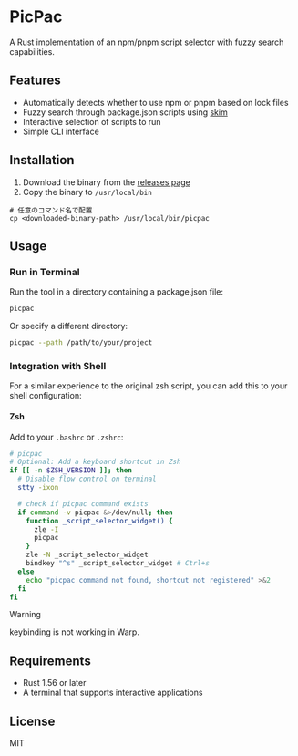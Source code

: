 # PicPac

A Rust implementation of an npm/pnpm script selector with fuzzy search capabilities.

## Features

- Automatically detects whether to use npm or pnpm based on lock files
- Fuzzy search through package.json scripts using [skim](https://github.com/lotabout/skim)
- Interactive selection of scripts to run
- Simple CLI interface

## Installation
1. Download the binary from the [releases page](https://github.com/picpac/picpac/releases)
2. Copy the binary to `/usr/local/bin`

```
# 任意のコマンド名で配置
cp <downloaded-binary-path> /usr/local/bin/picpac
```


## Usage
### Run in Terminal

Run the tool in a directory containing a package.json file:

```bash
picpac
```

Or specify a different directory:

```bash
picpac --path /path/to/your/project
```
### Integration with Shell

For a similar experience to the original zsh script, you can add this to your shell configuration:

#### Zsh

Add to your `.bashrc` or `.zshrc`:

```bash
# picpac
# Optional: Add a keyboard shortcut in Zsh
if [[ -n $ZSH_VERSION ]]; then
  # Disable flow control on terminal
  stty -ixon

  # check if picpac command exists
  if command -v picpac &>/dev/null; then
    function _script_selector_widget() {
      zle -I
      picpac
    }
    zle -N _script_selector_widget
    bindkey "^s" _script_selector_widget # Ctrl+s
  else
    echo "picpac command not found, shortcut not registered" >&2
  fi
fi
```

> [!WARNING]
> keybinding is not working in Warp.


## Requirements

- Rust 1.56 or later
- A terminal that supports interactive applications

## License

MIT 
